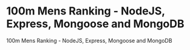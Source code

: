 # 100m Mens Ranking - NodeJS, Express, Mongoose and MongoDB
 100m Mens Ranking - NodeJS, Express, Mongoose and MongoDB
